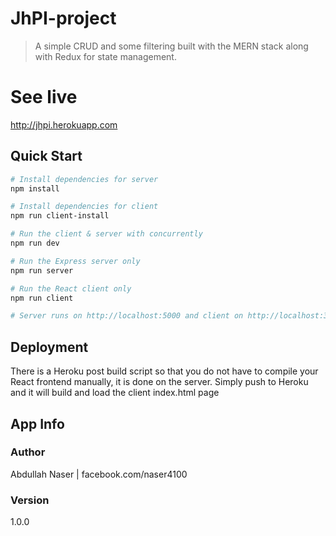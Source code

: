 # JhPI-project

> A simple CRUD and some filtering built with the MERN stack along with Redux for state management.

# See live
http://jhpi.herokuapp.com

## Quick Start

```bash
# Install dependencies for server
npm install

# Install dependencies for client
npm run client-install

# Run the client & server with concurrently
npm run dev

# Run the Express server only
npm run server

# Run the React client only
npm run client

# Server runs on http://localhost:5000 and client on http://localhost:3000
```

## Deployment

There is a Heroku post build script so that you do not have to compile your React frontend manually, it is done on the server. Simply push to Heroku and it will build and load the client index.html page

## App Info

### Author

Abdullah Naser |
facebook.com/naser4100

### Version

1.0.0
